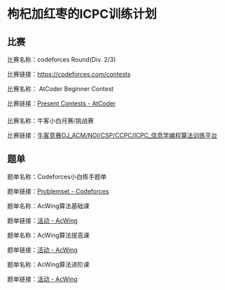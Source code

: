 # 枸杞加红枣的ICPC训练计划

## 比赛

比赛名称：codeforces Round(Div. 2/3)

比赛链接：https://codeforces.com/contests



比赛名称： AtCoder Beginner Contest

比赛链接：[Present Contests - AtCoder](https://atcoder.jp/contests/)

#### 

比赛名称：牛客小白月赛/挑战赛

比赛链接：[牛客竞赛OJ_ACM/NOI/CSP/CCPC/ICPC_信息学编程算法训练平台 ](https://ac.nowcoder.com/acm/contest/vip-index)

## 题单

题单名称：Codeforces小白练手题单

题单链接：[Problemset - Codeforces](https://codeforces.com/problemset?order=BY_SOLVED_DESC)



题单名称：AcWing算法基础课

题单链接：[活动 - AcWing](https://www.acwing.com/activity/content/punch_the_clock/11/)



题单名称：AcWing算法提高课

题单链接：[活动 - AcWing](https://www.acwing.com/activity/content/punch_the_clock/16/)



题单名称：AcWing算法进阶课

题单链接：[活动 - AcWing](https://www.acwing.com/activity/content/32/)

